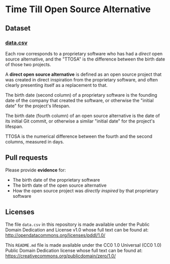 # Time Till Open Source Alternative

## Dataset

### [data.csv](https://github.com/staltz/ttosa/blob/master/data.csv)

Each row corresponds to a proprietary software who has had a *direct* open source alternative, and the "TTOSA" is the difference between the birth date of those two projects.

A **direct open source alternative** is defined as an open source project that was created in direct inspiration from the proprietary software, and often clearly presenting itself as a replacement to that.

The birth date (second column) of a proprietary software is the founding date of the company that created the software, or otherwise the "initial date" for the project's lifespan.

The birth date (fourth column) of an open source alternative is the date of its initial Git commit, or otherwise a similar "initial date" for the project's lifespan.

TTOSA is the numerical difference between the fourth and the second columns, measured in days.

## Pull requests

Please provide **evidence** for:

- The birth date of the proprietary software
- The birth date of the open source alternative
- How the open source project was *directly inspired* by that proprietary software

## Licenses

The file `data.csv` in this repository is made available under the Public Domain Dedication and License v1.0 whose full text can be found at: http://opendatacommons.org/licenses/pddl/1.0/

This `README.md` file is made available under the CC0 1.0 Universal (CC0 1.0)
Public Domain Dedication license whose full text can be found at: https://creativecommons.org/publicdomain/zero/1.0/
